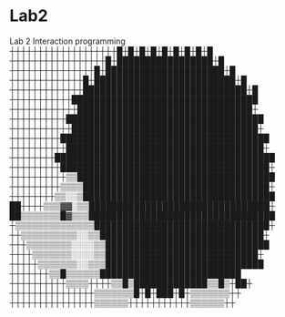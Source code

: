 # Lab2
Lab 2 Interaction programming
┼┼┼┼┼┼┼┼┼┼┼┼┼┼┼┼┼┼┼█┼█┼█┼█┼█┼█┼█┼█┼█
┼┼┼┼┼┼┼┼┼┼┼┼┼┼┼┼┼█┼█████████████████┼█
┼┼┼┼┼┼┼┼┼┼┼┼┼┼┼█┼█████████████████████┼█
┼┼┼┼┼┼┼┼┼┼┼┼┼█┼█████████████████████████┼█
┼┼┼┼┼┼┼┼┼┼┼┼┼█████████████████████████████┼█
┼┼┼┼┼┼┼┼┼┼┼█████████████████████████████████
┼┼┼┼┼┼┼┼┼┼┼┼███████████████████████████████┼
┼┼┼┼┼┼┼┼┼┼███████████████████████████████████
┼┼┼┼┼┼┼┼┼┼┼█████████████████████████████████┼
┼┼┼┼┼┼┼┼┼█████████████████████████████████████
┼┼┼┼┼┼┼┼┼┼███████████████████████████████████┼
┼┼┼┼┼┼┼┼███████████████████████████████████████
┼┼┼┼┼┼┼┼┼█████████████████████████████████████┼
┼┼┼┼┼┼┼┼┼┼▒▒███████████████████████████████████
┼┼┼┼┼┼┼┼┼▒▒▒▒█████████████████████████████████┼
┼┼┼┼┼┼┼┼▒▒░░▒██████████████████████████████████
██┼┼┼┼▒▒▒▓▓░▒▒████████████████████████████████┼
██▒▒▒▒▒▒▒█▓▒▒▒█████████████████████████████████
┼▒▒▒▒▒▒▒▒▒▒▒▒▒▒███████████████████████████████┼
┼┼▒▒▒▒▒▒▒▒▒▒░░▒▒█████████████████████████████┼
┼┼┼▒▒▒▒▒▒▒▒░░░░▒▒█████████████████████████████
┼┼┼┼▒▒▒▒▒▒▒░░░░▒▒███████████████████████████┼
┼┼┼┼┼▒▒▒▒▒▒▒░░▒▒▒████████████████████████████
┼┼┼┼┼┼┼▒▒█▒▒▒▒▒▒█████████████████████████
┼┼┼┼┼┼┼┼┼┼▒▒▒▒┼┼┼┼▒▒█▒█████████████▒▒█▒┼██┼
┼┼┼┼┼┼┼┼┼┼┼┼┼┼┼▒▒▒▒▒▒▒█┼█┼███┼█┼▒▒▒▒▒▒▒┼┼
┼┼┼┼┼┼┼┼┼┼┼┼┼┼┼▒▒▒▒▒▒┼┼┼┼┼┼┼┼┼┼┼▒▒▒▒▒▒┼┼
